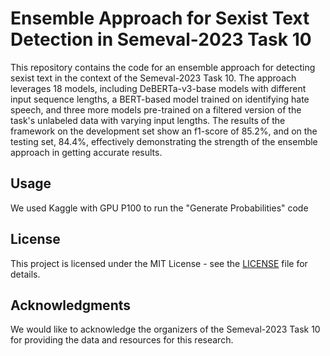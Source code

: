 # Ensemble Approach for Sexist Text Detection in Semeval-2023 Task 10

This repository contains the code for an ensemble approach for detecting sexist text in the context of the Semeval-2023 Task 10. The approach leverages 18 models, including DeBERTa-v3-base models with different input sequence lengths, a BERT-based model trained on identifying hate speech, and three more models pre-trained on a filtered version of the task's unlabeled data with varying input lengths. The results of the framework on the development set show an f1-score of 85.2%, and on the testing set, 84.4%, effectively demonstrating the strength of the ensemble approach in getting accurate results.

## Usage
We used Kaggle with GPU P100 to run the "Generate Probabilities" code


## License
This project is licensed under the MIT License - see the [LICENSE](LICENSE) file for details.

## Acknowledgments
We would like to acknowledge the organizers of the Semeval-2023 Task 10 for providing the data and resources for this research.
